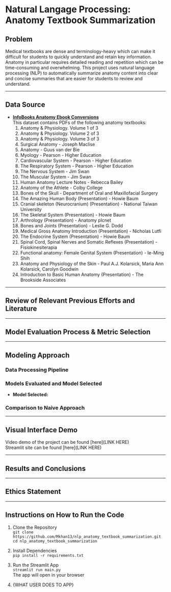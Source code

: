# Natural Langage Processing: Anatomy Textbook Summarization
## Problem
Medical textbooks are dense and terminology-heavy which can make it difficult for students to quickly understand and retain key information. Anatomy in particular requires detailed reading and repetition which can be time-consuming and overwhelming. This project uses natural language processing (NLP) to automatically summarize anatomy content into clear and concise summaries that are easier for students to review and understand.

---

## Data Source
- **[InfoBooks Anatomy Ebook Conversions](https://www.kaggle.com/datasets/evidence/infobooks-anatomy-ebook-conversions)**  
This dataset contains PDFs of the following anatomy textbooks:
  1) Anatomy & Physiology. Volume 1 of 3
  2) Anatomy & Physiology. Volume 2 of 3
  3) Anatomy & Physiology. Volume 3 of 3
  4) Surgical Anatomy -
  Joseph Maclise
  5) Anatomy -
  Guus van der Bie
  6) Myology -
  Pearson - Higher Education
  7) Cardiovascular System -
  Pearson - Higher Education
  8) The Respiratory System -
  Pearson - Higher Education
  9) The Nervous System -
  Jim Swan
  10) The Muscular System -
  Jim Swan
  11) Human Anatomy Lecture Notes -
  Rebecca Bailey
  12) Anatomy of the Athlete -
  Colby College
  13) Bones of the Skull -
  Department of Oral and Maxillofacial Surgery
  14) The Amazing Human Body (Presentation) -
  Howie Baum
  15) Cranial skeleton (Neurocranium) (Presentation) -
  National Taiwan University
  16) The Skeletal System (Presentation) -
  Howie Baum
  17) Arthrology (Presentation) -
  Anatomy plcnet
  18) Bones and Joints (Presentation) -
  Leslie G. Dodd
  19) Medical Gross Anatomy Introduction (Presentation) -
  Nicholas Lutfi
  20) The Endocrine System (Presentation) -
  Howie Baum
  21) Spinal Cord, Spinal Nerves and Somatic Reflexes (Presentation) -
  Fisiokinesiterapia
  22) Functional anatomy: Female Genital System (Presentation) -
  Ie-Ming Shih
  23) Anatomy and Physiology of the Skin -
  Paul A.J. Kolarsick, Maria Ann Kolarsick, Carolyn Goodwin
  24) Introduction to Basic Human Anatomy (Presentation) -
  The Brookside Associates

---

## Review of Relevant Previous Efforts and Literature  


---

## Model Evaluation Process & Metric Selection   


---

## Modeling Approach  



### Data Processing Pipeline  


### Models Evaluated and Model Selected  


- **Model Selected:** 

### Comparison to Naive Approach  


---

## Visual Interface Demo

Video demo of the project can be found [here](LINK HERE)  
Streamlit site can be found [here](LINK HERE)

---

## Results and Conclusions  


---

## Ethics Statement  



---

## Instructions on How to Run the Code

1. Clone the Repository  
`git clone https://github.com/Mkhan13/nlp_anatomy_textbook_summarization.git`  
`cd nlp_anatomy_textbook_summarization`

3. Install Dependencies  
`pip install -r requirements.txt`

4. Run the Streamlit App  
`streamlit run main.py`  
The app will open in your browser  

6. {WHAT USER DOES TO APP} 
